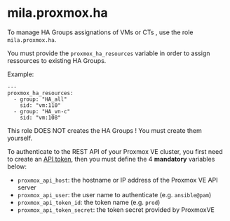 # mila.proxmox.ha

To manage HA Groups assignations of VMs or CTs , use the role `mila.proxmox.ha`.

You must provide the `proxmox_ha_resources` variable in order to assign
ressources to existing HA Groups.

Example:

    ---
    proxmox_ha_resources:
      - group: "HA_all"
        sid: "vm:110"
      - group: "HA_vn-c"
        sid: "vm:108"

This role DOES NOT creates the HA Groups ! You must create them yourself.

To authenticate to the REST API of your Proxmox VE cluster, you first need to
create an [API token][pve_api_tokens], then you must define the 4 **mandatory**
variables below:

 - `proxmox_api_host`: the hostname or IP address of the Proxmox VE API server
 - `proxmox_api_user`: the user name to authenticate (e.g. `ansible@pam`)
 - `proxmox_api_token_id`: the token name (e.g. `prod`)
 - `proxmox_api_token_secret`: the token secret provided by ProxmoxVE

[pve_api_tokens]: https://pve.proxmox.com/pve-docs/chapter-pveum.html#pveum_tokens
